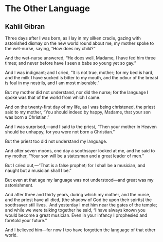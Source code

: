 # The Other Language
## Kahlil Gibran
Three days after I was born, as I lay in my silken cradle, gazing
with astonished dismay on the new world round about me, my mother
spoke to the wet-nurse, saying, “How does my child?”

And the wet-nurse answered, “He does well, Madame, I have fed him
three times; and never before have I seen a babe so young yet so
gay.”

And I was indignant; and I cried, “It is not true, mother; for
my bed is hard, and the milk I have sucked is bitter to my mouth,
and the odour of the breast is foul in my nostrils, and I am most
miserable.”

But my mother did not understand, nor did the nurse; for the language
I spoke was that of the world from which I came.

And on the twenty-first day of my life, as I was being christened,
the priest said to my mother, “You should indeed by happy, Madame,
that your son was born a Christian.”

And I was surprised,—and I said to the priest, “Then your mother
in Heaven should be unhappy, for you were not born a Christian.”

But the priest too did not understand my language.

And after seven moons, one day a soothsayer looked at me, and he
said to my mother, “Your son will be a statesman and a great leader
of men.”

But I cried out,—”That is a false prophet; for I shall be a
musician, and naught but a musician shall I be.”

But even at that age my language was not understood—and great was
my astonishment.

And after three and thirty years, during which my mother, and the
nurse, and the priest have all died, (the shadow of God be upon
their spirits) the soothsayer still lives.  And yesterday I met him
near the gates of the temple; and while we were talking together
he said, “I have always known you would become a great musician.
Even in your infancy I prophesied and foretold your future.”

And I believed him—for now I too have forgotten the language of
that other world.